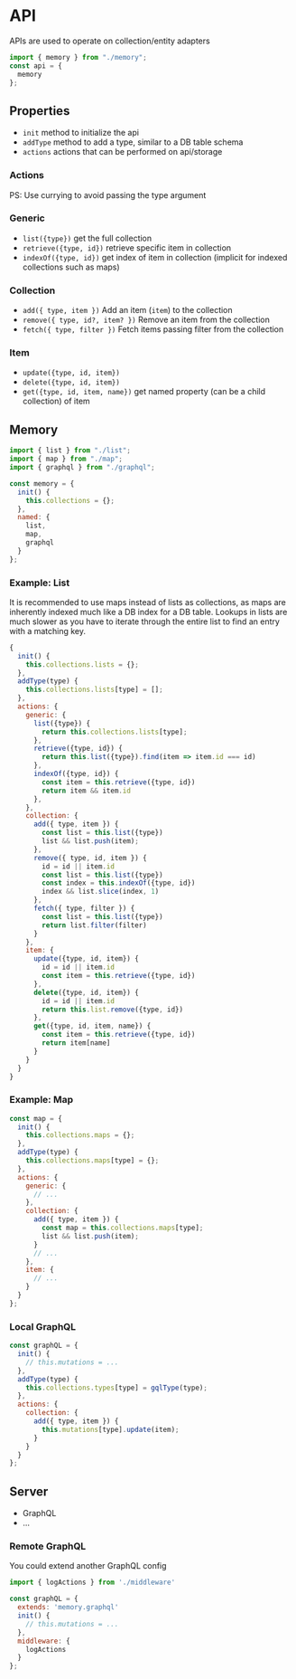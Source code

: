 # API

APIs are used to operate on collection/entity adapters

```js
import { memory } from "./memory";
const api = {
  memory
};
```

## Properties

- `init` method to initialize the api
- `addType` method to add a type, similar to a DB table schema
- `actions` actions that can be performed on api/storage

### Actions

PS: Use currying to avoid passing the type argument

### Generic

- `list({type})` get the full collection
- `retrieve({type, id})` retrieve specific item in collection
- `indexOf({type, id})` get index of item in collection (implicit for indexed collections such as maps)

### Collection

- `add({ type, item })` Add an item (`item`) to the collection
- `remove({ type, id?, item? })` Remove an item from the collection
- `fetch({ type, filter })` Fetch items passing filter from the collection

### Item

- `update({type, id, item})`
- `delete({type, id, item})`
- `get({type, id, item, name})` get named property (can be a child collection) of item

## Memory

```js
import { list } from "./list";
import { map } from "./map";
import { graphql } from "./graphql";

const memory = {
  init() {
    this.collections = {};
  },
  named: {
    list,
    map,
    graphql
  }
};
```

### Example: List

It is recommended to use maps instead of lists as collections, as maps are inherently indexed much like a DB index for a DB table. Lookups in lists are much slower as you have to iterate through the entire list to find an entry with a matching key.

```js
{
  init() {
    this.collections.lists = {};
  },
  addType(type) {
    this.collections.lists[type] = [];
  },
  actions: {
    generic: {
      list({type}) {
        return this.collections.lists[type];
      },
      retrieve({type, id}) {
        return this.list({type}).find(item => item.id === id)
      },
      indexOf({type, id}) {
        const item = this.retrieve({type, id})
        return item && item.id
      },
    },
    collection: {
      add({ type, item }) {
        const list = this.list({type})
        list && list.push(item);
      },
      remove({ type, id, item }) {
        id = id || item.id
        const list = this.list({type})
        const index = this.indexOf({type, id})
        index && list.slice(index, 1)
      },
      fetch({ type, filter }) {
        const list = this.list({type})
        return list.filter(filter)
      }
    },
    item: {
      update({type, id, item}) {
        id = id || item.id
        const item = this.retrieve({type, id})
      },
      delete({type, id, item}) {
        id = id || item.id
        return this.list.remove({type, id})
      },
      get({type, id, item, name}) {
        const item = this.retrieve({type, id})
        return item[name]
      }
    }
  }
}
```

### Example: Map

```js
const map = {
  init() {
    this.collections.maps = {};
  },
  addType(type) {
    this.collections.maps[type] = {};
  },
  actions: {
    generic: {
      // ...
    },
    collection: {
      add({ type, item }) {
        const map = this.collections.maps[type];
        list && list.push(item);
      }
      // ...
    },
    item: {
      // ...
    }
  }
};
```

### Local GraphQL

```js
const graphQL = {
  init() {
    // this.mutations = ...
  },
  addType(type) {
    this.collections.types[type] = gqlType(type);
  },
  actions: {
    collection: {
      add({ type, item }) {
        this.mutations[type].update(item);
      }
    }
  }
};
```

## Server

- GraphQL
- ...

### Remote GraphQL

You could extend another GraphQL config

```js
import { logActions } from './middleware'

const graphQL = {
  extends: 'memory.graphql'
  init() {
    // this.mutations = ...
  },
  middleware: {
    logActions
  }
};
```
